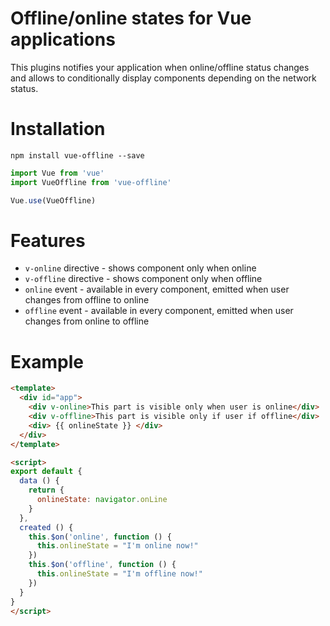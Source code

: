 # Offline/online states for Vue applications

This plugins notifies your application when online/offline status changes and allows to conditionally display components depending on the network status.

# Installation

````
npm install vue-offline --save
````

````js
import Vue from 'vue'
import VueOffline from 'vue-offline'

Vue.use(VueOffline)
````

# Features 

* `v-online` directive - shows component only when online
* `v-offline` directive - shows component only when offline
* `online` event - available in every component, emitted when user changes from offline to online
* `offline` event - available in every component, emitted when user changes from online to offline

# Example

````html
<template>
  <div id="app">
    <div v-online>This part is visible only when user is online</div>
    <div v-offline>This part is visible only if user if offline</div>
    <div> {{ onlineState }} </div>
  </div>
</template>

<script>
export default {
  data () {
    return {
      onlineState: navigator.onLine
    }
  },
  created () {
    this.$on('online', function () {
      this.onlineState = "I'm online now!" 
    })
    this.$on('offline', function () {
      this.onlineState = "I'm offline now!"
    })
  }
}
</script>
````